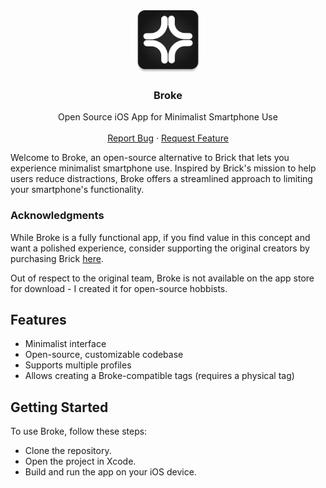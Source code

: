 <div align="center">
  <a href="https://github.com/OzTamir/broke">
    <img src="Icon.png" alt="Logo" style="height:100px; width:100px">
  </a>

  <h3 align="center">Broke</h3>

  <p align="center">
    Open Source iOS App for Minimalist Smartphone Use
    <br />
    <br />
    <a href="https://github.com/OzTamir/broke/issues">Report Bug</a>
    ·
    <a href="https://github.com/OzTamir/broke/issues">Request Feature</a>
  </p>
</div>
Welcome to Broke, an open-source alternative to Brick that lets you experience minimalist smartphone use.
Inspired by Brick's mission to help users reduce distractions, Broke offers a streamlined approach to limiting your smartphone's functionality.

### Acknowledgments
While Broke is a fully functional app, if you find value in this concept and want a polished experience, consider supporting the original creators by purchasing Brick [here](https://getbrick.app/shop).

Out of respect to the original team, Broke is not available on the app store for download - I created it for open-source hobbists.

## Features
* Minimalist interface
* Open-source, customizable codebase
* Supports multiple profiles
* Allows creating a Broke-compatible tags (requires a physical tag)

## Getting Started
To use Broke, follow these steps:
* Clone the repository.
* Open the project in Xcode.
* Build and run the app on your iOS device.
